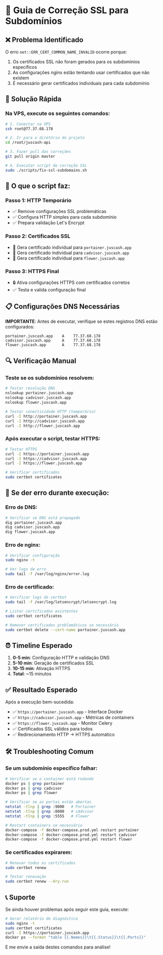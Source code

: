 # 🔐 Guia de Correção SSL para Subdomínios

## ❌ **Problema Identificado**

O erro `net::ERR_CERT_COMMON_NAME_INVALID` ocorre porque:
1. Os certificados SSL não foram gerados para os subdomínios específicos
2. As configurações nginx estão tentando usar certificados que não existem
3. É necessário gerar certificados individuais para cada subdomínio

## 🚀 **Solução Rápida**

### Na VPS, execute os seguintes comandos:

```bash
# 1. Conectar na VPS
ssh root@77.37.68.178

# 2. Ir para o diretório do projeto
cd /root/juscash-api

# 3. Fazer pull das correções
git pull origin master

# 4. Executar script de correção SSL
sudo ./scripts/fix-ssl-subdomains.sh
```

## 🔧 **O que o script faz:**

### Passo 1: HTTP Temporário
- ✅ Remove configurações SSL problemáticas
- ✅ Configura HTTP simples para cada subdomínio
- ✅ Prepara validação Let's Encrypt

### Passo 2: Certificados SSL
- 📜 Gera certificado individual para `portainer.juscash.app`
- 📜 Gera certificado individual para `cadvisor.juscash.app`  
- 📜 Gera certificado individual para `flower.juscash.app`

### Passo 3: HTTPS Final
- 🔒 Ativa configurações HTTPS com certificados corretos
- ✅ Testa e valida configuração final

## 📋 **Configurações DNS Necessárias**

**IMPORTANTE**: Antes de executar, verifique se estes registros DNS estão configurados:

```
portainer.juscash.app    A    77.37.68.178
cadvisor.juscash.app     A    77.37.68.178  
flower.juscash.app       A    77.37.68.178
```

## 🔍 **Verificação Manual**

### Teste se os subdomínios resolvem:
```bash
# Testar resolução DNS
nslookup portainer.juscash.app
nslookup cadvisor.juscash.app
nslookup flower.juscash.app

# Testar conectividade HTTP (temporário)
curl -I http://portainer.juscash.app
curl -I http://cadvisor.juscash.app
curl -I http://flower.juscash.app
```

### Após executar o script, testar HTTPS:
```bash
# Testar HTTPS
curl -I https://portainer.juscash.app
curl -I https://cadvisor.juscash.app
curl -I https://flower.juscash.app

# Verificar certificados
sudo certbot certificates
```

## 🚨 **Se der erro durante execução:**

### Erro de DNS:
```bash
# Verificar se DNS está propagado
dig portainer.juscash.app
dig cadvisor.juscash.app
dig flower.juscash.app
```

### Erro de nginx:
```bash
# Verificar configuração
sudo nginx -t

# Ver logs de erro
sudo tail -f /var/log/nginx/error.log
```

### Erro de certificado:
```bash
# Verificar logs do certbot
sudo tail -f /var/log/letsencrypt/letsencrypt.log

# Listar certificados existentes
sudo certbot certificates

# Remover certificados problemáticos se necessário
sudo certbot delete --cert-name portainer.juscash.app
```

## ⏰ **Timeline Esperado**

1. **0-5 min**: Configuração HTTP e validação DNS
2. **5-10 min**: Geração de certificados SSL
3. **10-15 min**: Ativação HTTPS
4. **Total**: ~15 minutos

## ✅ **Resultado Esperado**

Após a execução bem-sucedida:

- ✅ `https://portainer.juscash.app` - Interface Docker
- ✅ `https://cadvisor.juscash.app` - Métricas de containers  
- ✅ `https://flower.juscash.app` - Monitor Celery
- ✅ Certificados SSL válidos para todos
- ✅ Redirecionamento HTTP → HTTPS automático

## 🛠️ **Troubleshooting Comum**

### Se um subdomínio específico falhar:

```bash
# Verificar se o container está rodando
docker ps | grep portainer
docker ps | grep cadvisor
docker ps | grep flower

# Verificar se as portas estão abertas
netstat -tlnp | grep :9000   # Portainer
netstat -tlnp | grep :8080   # cAdvisor  
netstat -tlnp | grep :5555   # Flower

# Restart containers se necessário
docker-compose -f docker-compose.prod.yml restart portainer
docker-compose -f docker-compose.prod.yml restart cadvisor
docker-compose -f docker-compose.prod.yml restart flower
```

### Se certificados expirarem:

```bash
# Renovar todos os certificados
sudo certbot renew

# Testar renovação
sudo certbot renew --dry-run
```

## 📞 **Suporte**

Se ainda houver problemas após seguir este guia, execute:

```bash
# Gerar relatório de diagnóstico
sudo nginx -t
sudo certbot certificates  
curl -I https://portainer.juscash.app
docker ps --format "table {{.Names}}\t{{.Status}}\t{{.Ports}}"
```

E me envie a saída destes comandos para análise!